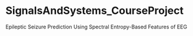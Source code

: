 # SignalsAndSystems_CourseProject
Epileptic Seizure Prediction Using Spectral Entropy-Based Features of EEG
